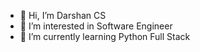 - 👋 Hi, I’m Darshan CS
- 👀 I’m interested in Software Engineer 
- 🌱 I’m currently learning Python Full Stack

<!---
Darshancs777/Darshancs777 is a ✨ special ✨ repository because its `README.md` (this file) appears on your GitHub profile.
You can click the Preview link to take a look at your changes.
--->
